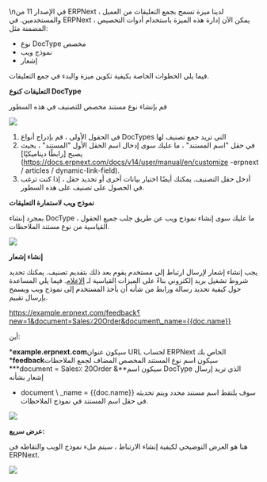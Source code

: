 \nفي الإصدار 11 من ERPNext ، لدينا ميزة تسمح بجمع التعليقات من العميل والمستخدمين. في ERPNext ، يمكن الآن إدارة هذه الميزة باستخدام أدوات التخصيص المضمنة مثل:

* نوع DocType مخصص
*   نموذج ويب
*   إشعار

فيما يلي الخطوات الخاصة بكيفية تكوين ميزة والبدء في جمع التعليقات.

**التعليقات كنوع DocType**

قم بإنشاء نوع مستند مخصص للتصنيف في هذه السطور

![](https://docs.erpnext.com/files/oUD”e.png)

1. في الحقول الأولى ، قم بإدراج أنواع DocTypes التي تريد جمع تصنيف لها
2. في حقل "اسم المستند" ، ما عليك سوى إدخال اسم الحقل الأول "المستند" ، بحيث يصبح [رابطًا ديناميكيًا](https://docs.erpnext.com/docs/v14/user/manual/en/customize -erpnext / articles / dynamic-link-field).
3. أدخل حقل التصنيف. يمكنك أيضًا اختيار بيانات أخرى أو تحديد حقل ، إذا كنت ترغب في الحصول على تصنيف على هذه السطور.

**نموذج ويب لاستمارة التعليقات**

بمجرد إنشاء DocType ، ما عليك سوى إنشاء نموذج ويب عن طريق جلب جميع الحقول القياسية من نوع مستند الملاحظات.

![](https://docs.erpnext.com/files/eWKqJ50.png)

**إنشاء إشعار**

يجب إنشاء إشعار لإرسال ارتباط إلى مستخدم يقوم بعد ذلك بتقديم تصنيف. يمكنك تحديد شروط تشغيل بريد إلكتروني بناءً على الميزات القياسية لـ [الإعلام](https://erpnext.com/docs/user/manual/en/setting-up/notifications). فيما يلي المساعدة حول كيفية تحديد رسالة ورابط من شأنه أن يأخذ المستخدم إلى نموذج ويب ويسمح بإرسال تقييم.

https://example.erpnext.com/feedback؟new=1&document=Sales٪20Order&document\_name={{doc.name}}

أين:

***example.erpnext.com**سيكون عنوان URL لحساب ERPNext الخاص بك
***feedback**سيكون اسم نوع المستند المخصص المضاف لجمع الملاحظات
***document = Sales٪ 20Order &**سيكون اسم DocType الذي تريد إرسال إشعار بشأنه
* document \ _name = {{doc.name}} سوف يلتقط اسم مستند محدد ويتم تحديثه في حقل اسم المستند في نموذج الملاحظات.

![](https://docs.erpnext.com/files/UDBhIaK.png)

**عرض سريع:**

هنا هو العرض التوضيحي لكيفية إنشاء الارتباط ، سيتم ملء نموذج الويب والتقاطه في ERPNext.

![](https://docs.erpnext.com/files/hEbdh6c.gif)